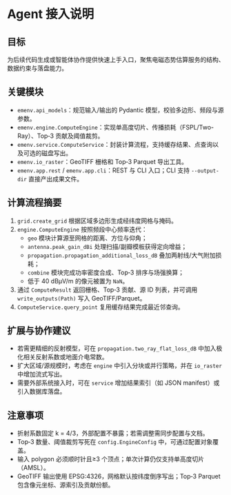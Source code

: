 # Agent 接入说明

## 目标
为后续代码生成或智能体协作提供快速上手入口，聚焦电磁态势估算服务的结构、数据约束与落盘能力。

## 关键模块
- `emenv.api_models`：规范输入/输出的 Pydantic 模型，校验多边形、频段与源参数。
- `emenv.engine.ComputeEngine`：实现单高度切片、传播损耗（FSPL/Two-Ray）、Top‑3 贡献及阈值裁剪。
- `emenv.service.ComputeService`：封装计算流程，支持缓存结果、点查询以及可选的磁盘写出。
- `emenv.io_raster`：GeoTIFF 栅格和 Top‑3 Parquet 导出工具。
- `emenv.app.rest` / `emenv.app.cli`：REST 与 CLI 入口；CLI 支持 `--output-dir` 直接产出成果文件。

## 计算流程摘要
1. `grid.create_grid` 根据区域多边形生成经纬度网格与掩码。
2. `engine.ComputeEngine` 按照频段中心频率迭代：
   - `geo` 模块计算源至网格的距离、方位与仰角；
   - `antenna.peak_gain_dBi` 处理扫描/副瓣模板获得定向增益；
   - `propagation.propagation_additional_loss_dB` 叠加两射线/大气附加损耗；
   - `combine` 模块完成功率密度合成、Top‑3 排序与场强换算；
   - 低于 40 dBμV/m 的像元被置为 `NaN`。
3. 通过 `ComputeResult` 返回栅格、Top‑3 贡献、源 ID 列表，并可调用 `write_outputs(Path)` 写入 GeoTIFF/Parquet。
4. `ComputeService.query_point` 复用缓存结果完成最近邻查询。

## 扩展与协作建议
- 若需更精细的反射模型，可在 `propagation.two_ray_flat_loss_dB` 中加入极化相关反射系数或地面介电常数。
- 扩大区域/源规模时，考虑在 `engine` 中引入分块或并行策略，并在 `io_raster` 中增加流式写出。
- 需要外部系统接入时，可在 `service` 增加结果索引（如 JSON manifest）或引入数据库落盘。

## 注意事项
- 折射系数固定 k = 4/3，外部配置不暴露；若需调整需同步配置与文档。
- Top‑3 数量、阈值裁剪写死在 `config.EngineConfig` 中，可通过配置对象覆盖。
- 输入 polygon 必须顺时针且≥3 个顶点；单次计算仍仅支持单高度切片（AMSL）。
- GeoTIFF 输出使用 EPSG:4326，网格默认按纬度倒序写出；Top‑3 Parquet 包含像元坐标、源索引及贡献份额。

